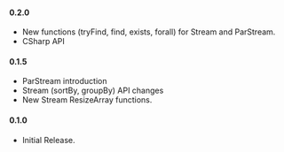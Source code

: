#### 0.2.0
* New functions (tryFind, find, exists, forall) for Stream and ParStream.
* CSharp API

#### 0.1.5
* ParStream introduction
* Stream (sortBy, groupBy) API changes
* New Stream ResizeArray functions.

#### 0.1.0
* Initial Release.

